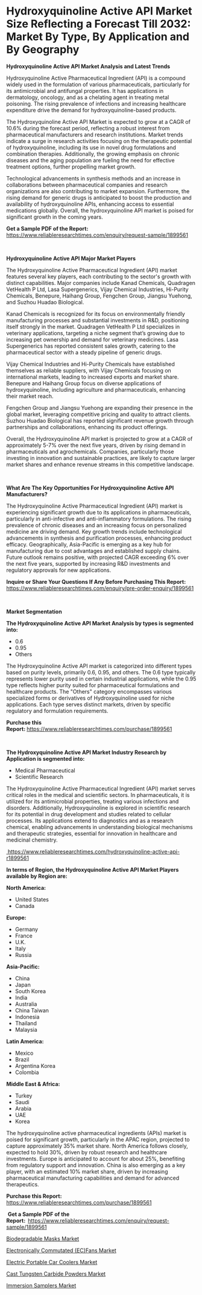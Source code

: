 <p><h1>Hydroxyquinoline Active API Market Size Reflecting a Forecast Till 2032: Market By Type, By Application and By Geography</h1></p><p><strong>Hydroxyquinoline Active API Market Analysis and Latest Trends</strong></p>
<p><p>Hydroxyquinoline Active Pharmaceutical Ingredient (API) is a compound widely used in the formulation of various pharmaceuticals, particularly for its antimicrobial and antifungal properties. It has applications in dermatology, oncology, and as a chelating agent in treating metal poisoning. The rising prevalence of infections and increasing healthcare expenditure drive the demand for hydroxyquinoline-based products.</p><p>The Hydroxyquinoline Active API Market is expected to grow at a CAGR of 10.6% during the forecast period, reflecting a robust interest from pharmaceutical manufacturers and research institutions. Market trends indicate a surge in research activities focusing on the therapeutic potential of hydroxyquinoline, including its use in novel drug formulations and combination therapies. Additionally, the growing emphasis on chronic diseases and the aging population are fueling the need for effective treatment options, further propelling market growth.</p><p>Technological advancements in synthesis methods and an increase in collaborations between pharmaceutical companies and research organizations are also contributing to market expansion. Furthermore, the rising demand for generic drugs is anticipated to boost the production and availability of hydroxyquinoline APIs, enhancing access to essential medications globally. Overall, the hydroxyquinoline API market is poised for significant growth in the coming years.</p></p>
<p><strong>Get a Sample PDF of the Report:&nbsp;</strong> <a href="https://www.reliableresearchtimes.com/enquiry/request-sample/1899561?utm_campaign=2175&utm_medium=2&utm_source=Github&utm_content=ia&utm_term=04022025&utm_id=hydroxyquinoline-active-api">https://www.reliableresearchtimes.com/enquiry/request-sample/1899561</a></p>
<p>&nbsp;</p>
<p><strong>Hydroxyquinoline Active API Major Market Players</strong></p>
<p><p>The Hydroxyquinoline Active Pharmaceutical Ingredient (API) market features several key players, each contributing to the sector's growth with distinct capabilities. Major companies include Kanad Chemicals, Quadragen VetHealth P Ltd, Lasa Supergenerics, Vijay Chemical Industries, Hi-Purity Chemicals, Benepure, Haihang Group, Fengchen Group, Jiangsu Yuehong, and Suzhou Huadao Biological.</p><p>Kanad Chemicals is recognized for its focus on environmentally friendly manufacturing processes and substantial investments in R&D, positioning itself strongly in the market. Quadragen VetHealth P Ltd specializes in veterinary applications, targeting a niche segment that’s growing due to increasing pet ownership and demand for veterinary medicines. Lasa Supergenerics has reported consistent sales growth, catering to the pharmaceutical sector with a steady pipeline of generic drugs.</p><p>Vijay Chemical Industries and Hi-Purity Chemicals have established themselves as reliable suppliers, with Vijay Chemicals focusing on international markets, leading to increased exports and market share. Benepure and Haihang Group focus on diverse applications of hydroxyquinoline, including agriculture and pharmaceuticals, enhancing their market reach.</p><p>Fengchen Group and Jiangsu Yuehong are expanding their presence in the global market, leveraging competitive pricing and quality to attract clients. Suzhou Huadao Biological has reported significant revenue growth through partnerships and collaborations, enhancing its product offerings.</p><p>Overall, the Hydroxyquinoline API market is projected to grow at a CAGR of approximately 5-7% over the next five years, driven by rising demand in pharmaceuticals and agrochemicals. Companies, particularly those investing in innovation and sustainable practices, are likely to capture larger market shares and enhance revenue streams in this competitive landscape.</p></p>
<p>&nbsp;</p>
<p><strong>What Are The Key Opportunities For Hydroxyquinoline Active API Manufacturers?</strong></p>
<p><p>The Hydroxyquinoline Active Pharmaceutical Ingredient (API) market is experiencing significant growth due to its applications in pharmaceuticals, particularly in anti-infective and anti-inflammatory formulations. The rising prevalence of chronic diseases and an increasing focus on personalized medicine are driving demand. Key growth trends include technological advancements in synthesis and purification processes, enhancing product efficacy. Geographically, Asia-Pacific is emerging as a key hub for manufacturing due to cost advantages and established supply chains. Future outlook remains positive, with projected CAGR exceeding 6% over the next five years, supported by increasing R&D investments and regulatory approvals for new applications.</p></p>
<p><strong>Inquire or Share Your Questions If Any Before Purchasing This Report:</strong> <a href="https://www.reliableresearchtimes.com/enquiry/pre-order-enquiry/1899561?utm_campaign=2175&utm_medium=2&utm_source=Github&utm_content=ia&utm_term=04022025&utm_id=hydroxyquinoline-active-api">https://www.reliableresearchtimes.com/enquiry/pre-order-enquiry/1899561</a></p>
<p>&nbsp;</p>
<p><strong>Market Segmentation</strong></p>
<p><strong>The Hydroxyquinoline Active API Market Analysis by types is segmented into:</strong></p>
<p><ul><li>0.6</li><li>0.95</li><li>Others</li></ul></p>
<p><p>The Hydroxyquinoline Active API market is categorized into different types based on purity levels, primarily 0.6, 0.95, and others. The 0.6 type typically represents lower purity used in certain industrial applications, while the 0.95 type reflects higher purity suited for pharmaceutical formulations and healthcare products. The "Others" category encompasses various specialized forms or derivatives of Hydroxyquinoline used for niche applications. Each type serves distinct markets, driven by specific regulatory and formulation requirements.</p></p>
<p><strong>Purchase this Report:&nbsp;</strong><a href="https://www.reliableresearchtimes.com/purchase/1899561?utm_campaign=2175&utm_medium=2&utm_source=Github&utm_content=ia&utm_term=04022025&utm_id=hydroxyquinoline-active-api">https://www.reliableresearchtimes.com/purchase/1899561</a></p>
<p>&nbsp;</p>
<p><strong>The Hydroxyquinoline Active API Market Industry Research by Application is segmented into:</strong></p>
<p><ul><li>Medical Pharmaceutical</li><li>Scientific Research</li></ul></p>
<p><p>The Hydroxyquinoline Active Pharmaceutical Ingredient (API) market serves critical roles in the medical and scientific sectors. In pharmaceuticals, it is utilized for its antimicrobial properties, treating various infections and disorders. Additionally, Hydroxyquinoline is explored in scientific research for its potential in drug development and studies related to cellular processes. Its applications extend to diagnostics and as a research chemical, enabling advancements in understanding biological mechanisms and therapeutic strategies, essential for innovation in healthcare and medicinal chemistry.</p></p>
<p><a href="https://www.reliableresearchtimes.com/hydroxyquinoline-active-api-r1899561?utm_campaign=2175&utm_medium=2&utm_source=Github&utm_content=ia&utm_term=04022025&utm_id=hydroxyquinoline-active-api">&nbsp;https://www.reliableresearchtimes.com/hydroxyquinoline-active-api-r1899561</a></p>
<p><strong>In terms of Region, the Hydroxyquinoline Active API Market Players available by Region are:</strong></p>
<p>
    <p> <strong> North America: </strong>
        <ul>
            <li>United States</li>
            <li>Canada</li>
        </ul>
        </p> 
    <p> <strong> Europe: </strong>
        <ul>
            <li>Germany</li>
            <li>France</li>
            <li>U.K.</li>
            <li>Italy</li>
            <li>Russia</li>
        </ul>
        </p> 
    <p> <strong> Asia-Pacific: </strong>
        <ul>
            <li>China</li>
            <li>Japan</li>
            <li>South Korea</li>
            <li>India</li>
            <li>Australia</li>
            <li>China Taiwan</li>
            <li>Indonesia</li>
            <li>Thailand</li>
            <li>Malaysia</li>
        </ul>
        </p> 
    <p> <strong> Latin America: </strong>
        <ul>
            <li>Mexico</li>
            <li>Brazil</li>
            <li>Argentina Korea</li>
            <li>Colombia</li>
        </ul>
        </p> 
    <p> <strong> Middle East & Africa: </strong>
        <ul>
            <li>Turkey</li>
            <li>Saudi</li>
            <li>Arabia</li>
            <li>UAE</li>
            <li>Korea</li>
        </ul>
    </p>
    </p>
<p><p>The hydroxyquinoline active pharmaceutical ingredients (APIs) market is poised for significant growth, particularly in the APAC region, projected to capture approximately 35% market share. North America follows closely, expected to hold 30%, driven by robust research and healthcare investments. Europe is anticipated to account for about 25%, benefiting from regulatory support and innovation. China is also emerging as a key player, with an estimated 10% market share, driven by increasing pharmaceutical manufacturing capabilities and demand for advanced therapeutics.</p></p>
<p><strong>Purchase this Report: </strong><a href="https://www.reliableresearchtimes.com/purchase/1899561?utm_campaign=2175&utm_medium=2&utm_source=Github&utm_content=ia&utm_term=04022025&utm_id=hydroxyquinoline-active-api">https://www.reliableresearchtimes.com/purchase/1899561</a></p>
<p>&nbsp;<strong>Get a Sample PDF of the Report:&nbsp;&nbsp;</strong><a href="https://www.reliableresearchtimes.com/enquiry/request-sample/1899561?utm_campaign=2175&utm_medium=2&utm_source=Github&utm_content=ia&utm_term=04022025&utm_id=hydroxyquinoline-active-api">https://www.reliableresearchtimes.com/enquiry/request-sample/1899561</a></p>
<p><strong></strong></p>
<p><p><a href="https://www.linkedin.com/pulse/biodegradable-masks-market-report-mines-projected-cagr-96-providing-pxfjf?utm_campaign=2175&utm_medium=2&utm_source=Github&utm_content=ia&utm_term=04022025&utm_id=hydroxyquinoline-active-api">Biodegradable Masks Market</a></p><p><a href="https://www.linkedin.com/pulse/electronically-commutated-ecfans-growth-trends-projected-147-qhzcf?utm_campaign=2175&utm_medium=2&utm_source=Github&utm_content=ia&utm_term=04022025&utm_id=hydroxyquinoline-active-api">Electronically Commutated (EC)Fans Market</a></p><p><a href="https://www.linkedin.com/pulse/market-challenges-sales-volume-forecast-research-electric-portable-hhkdf?utm_campaign=2175&utm_medium=2&utm_source=Github&utm_content=ia&utm_term=04022025&utm_id=hydroxyquinoline-active-api">Electric Portable Car Coolers Market</a></p><p><a href="https://github.com/jerhoskinson197676/Market-Research-Report-List-1/blob/main/cast-tungsten-carbide-powders-market.md?utm_campaign=2175&utm_medium=2&utm_source=Github&utm_content=ia&utm_term=04022025&utm_id=hydroxyquinoline-active-api">Cast Tungsten Carbide Powders Market</a></p><p><a href="https://www.linkedin.com/pulse/immersion-samplers-market-size-estimated-cagr-68-from-2025-5b0qf?utm_campaign=2175&utm_medium=2&utm_source=Github&utm_content=ia&utm_term=04022025&utm_id=hydroxyquinoline-active-api">Immersion Samplers Market</a></p></p>